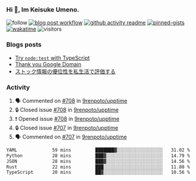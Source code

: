 ### Hi 👋, Im Keisuke Umeno.

<!--
**9renpoto/9renpoto** is a ✨ _special_ ✨ repository because its `README.md` (this file) appears on your GitHub profile.

Here are some ideas to get you started:

- 🔭 I’m currently working on ...
- 🌱 I’m currently learning ...
- 👯 I’m looking to collaborate on ...
- 🤔 I’m looking for help with ...
- 💬 Ask me about ...
- 📫 How to reach me: ...
- 😄 Pronouns: ...
- ⚡ Fun fact: ...
-->

![follow](https://img.shields.io/github/followers/9renpoto?label=Follow&style=social)
[![blog post workflow](https://github.com/9renpoto/9renpoto/actions/workflows/blog.yml/badge.svg)](https://github.com/9renpoto/9renpoto/actions/workflows/blog.yml)
[![github activity readme](https://github.com/9renpoto/9renpoto/actions/workflows/activity.yml/badge.svg)](https://github.com/9renpoto/9renpoto/actions/workflows/activity.yml)
[![pinned-gists](https://github.com/9renpoto/9renpoto/actions/workflows/pin-gist.yml/badge.svg)](https://github.com/9renpoto/9renpoto/actions/workflows/pin-gist.yml)
[![wakatime](https://github.com/9renpoto/9renpoto/actions/workflows/waka-readme-status.yml/badge.svg)](https://github.com/9renpoto/9renpoto/actions/workflows/waka-readme-status.yml)
![visitors](https://komarev.com/ghpvc/?username=9renpoto&label=Profile%20views&color=0e75b6&style=flat)

### Blogs posts

<!-- BLOG-POST-LIST:START -->
- [Try `node:test` with TypeScript](https://9renpoto.win/entry/2023/07/23/node-test-runner)
- [Thank you Google Domain](https://9renpoto.win/entry/2023/07/08/new-domain)
- [ストック情報の優位性を私生活で評価する](https://9renpoto.win/entry/2023/05/28/stock)
<!-- BLOG-POST-LIST:END -->

### Activity

<!--START_SECTION:activity-->
1. 🗣 Commented on [#708](https://github.com/9renpoto/upptime/issues/708#issuecomment-1684904748) in [9renpoto/upptime](https://github.com/9renpoto/upptime)
2. 🔒 Closed issue [#708](https://github.com/9renpoto/upptime/issues/708) in [9renpoto/upptime](https://github.com/9renpoto/upptime)
3. ❗ Opened issue [#708](https://github.com/9renpoto/upptime/issues/708) in [9renpoto/upptime](https://github.com/9renpoto/upptime)
4. 🔒 Closed issue [#707](https://github.com/9renpoto/upptime/issues/707) in [9renpoto/upptime](https://github.com/9renpoto/upptime)
5. 🗣 Commented on [#707](https://github.com/9renpoto/upptime/issues/707#issuecomment-1684891180) in [9renpoto/upptime](https://github.com/9renpoto/upptime)
<!--END_SECTION:activity-->

<!--START_SECTION:waka-->

```txt
YAML             59 mins         ███████▓░░░░░░░░░░░░░░░░░   31.02 %
Python           28 mins         ███▓░░░░░░░░░░░░░░░░░░░░░   14.79 %
JSON             28 mins         ███▓░░░░░░░░░░░░░░░░░░░░░   14.56 %
Rust             22 mins         ███░░░░░░░░░░░░░░░░░░░░░░   11.80 %
TypeScript       20 mins         ██▓░░░░░░░░░░░░░░░░░░░░░░   10.56 %
```

<!--END_SECTION:waka-->

